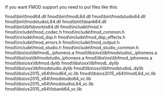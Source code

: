 If you want FMOD support you need to put files like this:

fmod\bin\fmod64.dll
fmod\bin\fmodL64.dll
fmod\bin\fmodstudio64.dll
fmod\bin\fmodstudioL64.dll
fmod\bin\fsbank64.dll
fmod\bin\libfsbvorbis64.dll
fmod\include\fmod.h
fmod\include\fmod_codec.h
fmod\include\fmod_common.h
fmod\include\fmod_dsp.h
fmod\include\fmod_dsp_effects.h
fmod\include\fmod_errors.h
fmod\include\fmod_output.h
fmod\include\fmod_studio.h
fmod\include\fmod_studio_common.h
fmod\libs\ios\libfmodL_iphoneos.a
fmod\libs\ios\libfmodstudioL_iphoneos.a
fmod\libs\ios\libfmodstudio_iphoneos.a
fmod\libs\ios\libfmod_iphoneos.a
fmod\libs\osx\libfmod.dylib
fmod\libs\osx\libfmodL.dylib
fmod\libs\osx\libfmodstudio.dylib
fmod\libs\osx\libfmodstudioL.dylib
fmod\libs\vs2015_x64\fmod64_vc.lib
fmod\libs\vs2015_x64\fmodL64_vc.lib
fmod\libs\vs2015_x64\fmodstudio64_vc.lib
fmod\libs\vs2015_x64\fmodstudioL64_vc.lib
fmod\libs\vs2015_x64\fsbank64_vc.lib
